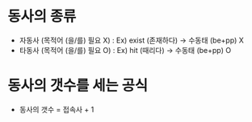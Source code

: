 # 동사의 종류
* 자동사 (목적어 (을/를) 필요 X) : Ex) exist (존재하다) -> 수동태 (be+pp) X
* 타동사 (목적어 (을/를) 필요 O) : Ex) hit (때리다) -> 수동태 (be+pp) O

# 동사의 갯수를 세는 공식
* 동사의 갯수 = 접속사 + 1